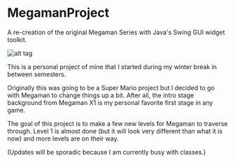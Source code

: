 # MegamanProject
A re-creation of the original Megaman Series with Java's Swing GUI widget toolkit.

![alt tag](http://oi60.tinypic.com/35n2250.jpg)

This is a personal project of mine that I started during my winter break in between semesters.

Originally this was going to be a Super Mario project but I decided to go with Megaman to change things up a bit. After all, the intro stage background from Megaman X1 is my personal favorite first stage in any game.

The goal of this project is to make a few new levels for Megaman to traverse through. Level 1 is almost done (but it will look very different than what it is now) and more levels are on their way.

(Updates will be sporadic because I am currently busy with classes.)
